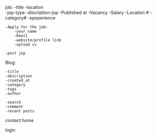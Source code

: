 job:
    -title
    -location  
    -jop-type
    -discription-jop
    -Published at
    -Vacancy
    -Salary
    -Location #
    -category#
    -epxperience
    

    -Apply for the job:
        -your name
        -Email
        -website/profile link
        -upload cv

    -post jop

Blog:

    -title
    -description
    -created_at
    -category
    -tags
    -author

    -search
    -comment
    -recent posts

contact
home

login
